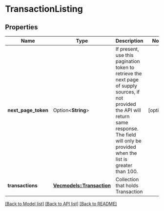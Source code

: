 # TransactionListing

## Properties

Name | Type | Description | Notes
------------ | ------------- | ------------- | -------------
**next_page_token** | Option<**String**> | If present, use this pagination token to retrieve the next page of supply sources, if not provided the API will return same response. The field will only be provided when the list is greater than 100. | [optional]
**transactions** | [**Vec<models::Transaction>**](Transaction.md) | Collection that holds Transaction  | 

[[Back to Model list]](../README.md#documentation-for-models) [[Back to API list]](../README.md#documentation-for-api-endpoints) [[Back to README]](../README.md)


